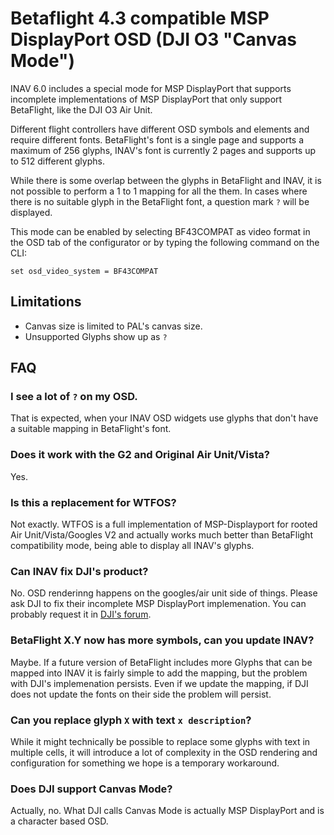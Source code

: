 # Betaflight 4.3 compatible MSP DisplayPort OSD (DJI O3 "Canvas Mode")

INAV 6.0 includes a special mode for MSP DisplayPort that supports incomplete implementations of MSP DisplayPort that only support BetaFlight, like the DJI O3 Air Unit.

Different flight controllers have different OSD symbols and elements and require different fonts. BetaFlight's font is a single page and supports a maximum of 256 glyphs, INAV's font is currently 2 pages and supports up to 512 different glyphs.

While there is some overlap between the glyphs in BetaFlight and INAV, it is not possible to perform a 1 to 1 mapping for all the them. In cases where there is no suitable glyph in the BetaFlight font, a question mark `?` will be displayed.

This mode can be enabled by selecting BF43COMPAT as video format in the OSD tab of the configurator or by typing the following command on the CLI:

`set osd_video_system = BF43COMPAT`

## Limitations

* Canvas size is limited to PAL's canvas size.
* Unsupported Glyphs show up as `?`

## FAQ

### I see a lot of `?` on my OSD.

That is expected, when your INAV OSD widgets use glyphs that don't have a suitable mapping in BetaFlight's font.

### Does it work with the G2 and Original Air Unit/Vista?

Yes.

### Is this a replacement for WTFOS?

Not exactly. WTFOS is a full implementation of MSP-Displayport for rooted Air Unit/Vista/Googles V2 and actually works much better than BetaFlight compatibility mode, being able to display all INAV's glyphs.

### Can INAV fix DJI's product?

No. OSD renderinng happens on the googles/air unit side of things. Please ask DJI to fix their incomplete MSP DisplayPort implemenation. You can probably request it in [DJI's forum](https://forum.dji.com/forum.php?mod=forumdisplay&fid=129&filter=typeid&typeid=767).

### BetaFlight X.Y now has more symbols, can you update INAV?

Maybe. If a future version of BetaFlight includes more Glyphs that can be mapped into INAV it is fairly simple to add the mapping, but the problem with DJI's implemenation persists. Even if we update the mapping, if DJI does not update the fonts on their side the problem will persist.

### Can you replace glyph `X` with text `x description`?

While it might technically be possible to replace some glyphs with text in multiple cells, it will introduce a lot of complexity in the OSD rendering and configuration for something we hope is a temporary workaround.

### Does DJI support Canvas Mode?

Actually, no. What DJI calls Canvas Mode is actually MSP DisplayPort and is a character based OSD.